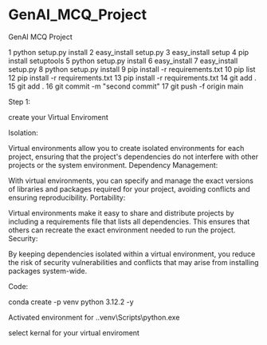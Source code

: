 # GenAI_MCQ_Project
 GenAI MCQ Project


   1 python setup.py install
   2 easy_install setup.py
   3 easy_install setup
   4 pip install setuptools
   5 python setup.py install
   6 easy_install
   7 easy_install setup.py
   8 python setup.py install
   9 pip install -r requirements.txt
  10 pip list
  12 pip install -r requirements.txt
  13 pip install -r requirements.txt
  14 git add .
  15 git add .
  16 git commit -m "second commit"
  17 git push -f origin main



  Step 1:
		
  create your Virtual Enviroment 

  
Isolation: 


Virtual environments allow you to create isolated environments for each project, ensuring that the project's dependencies do not interfere with other projects or the system environment.
Dependency Management:

With virtual environments, you can specify and manage the exact versions of libraries and packages required for your project, avoiding conflicts and ensuring reproducibility.
Portability:


Virtual environments make it easy to share and distribute projects by including a requirements file that lists all dependencies. This ensures that others can recreate the exact environment needed to run the project.
Security:


By keeping dependencies isolated within a virtual environment, you reduce the risk of security vulnerabilities and conflicts that may arise from installing packages system-wide.


Code:

conda create -p venv python 3.12.2 -y

Activated environment for .\.venv\Scripts\python.exe

select kernal for your virtual enviroment
  
